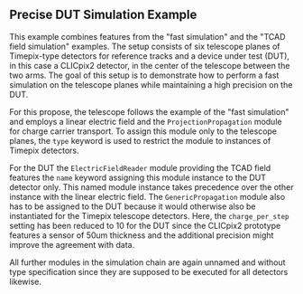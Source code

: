 ## Precise DUT Simulation Example

This example combines features from the "fast simulation" and the "TCAD field simulation" examples. The setup consists of six telescope planes of Timepix-type detectors for reference tracks and a device under test (DUT), in this case a CLICpix2 detector, in the center of the telescope between the two arms. The goal of this setup is to demonstrate how to perform a fast simulation on the telescope planes while maintaining a high precision on the DUT.

For this propose, the telescope follows the example of the "fast simulation" and employs a linear electric field and the `ProjectionPropagation` module for charge carrier transport. To assign this module only to the telescope planes, the `type` keyword is used to restrict the module to instances of Timepix detectors.

For the DUT the `ElectricFieldReader` module providing the TCAD field features the `name` keyword assigning this module instance to the DUT detector only. This named module instance takes precedence over the other instance with the linear electric field.
The `GenericPropagation` module also has to be assigned to the DUT because it would otherwise also be instantiated for the Timepix telescope detectors. Here, the `charge_per_step` setting has been reduced to 10 for the DUT since the CLICpix2 prototype features a sensor of 50um thickness and the additional precision might improve the agreement with data.

All further modules in the simulation chain are again unnamed and without type specification since they are supposed to be executed for all detectors likewise.
